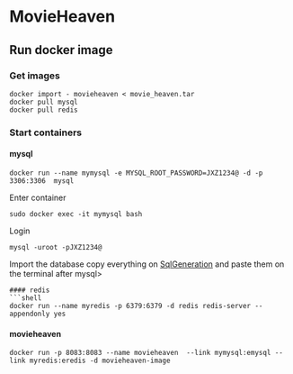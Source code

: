 # MovieHeaven
##  Run docker image
### Get images
```shell
docker import - movieheaven < movie_heaven.tar
docker pull mysql
docker pull redis
```
### Start containers
#### mysql
```shell
docker run --name mymysql -e MYSQL_ROOT_PASSWORD=JXZ1234@ -d -p 3306:3306  mysql
```
Enter container
```shell
sudo docker exec -it mymysql bash
```
Login
```shell
mysql -uroot -pJXZ1234@
```
Import the database
copy everything on [SqlGeneration](https://github.com/codeworm111/MovieHeaven/blob/master/SqlGeneration) and paste them on the terminal after mysql>
```
#### redis
```shell
docker run --name myredis -p 6379:6379 -d redis redis-server --appendonly yes
```
#### movieheaven
```shell
docker run -p 8083:8083 --name movieheaven  --link mymysql:emysql --link myredis:eredis -d movieheaven-image
```
